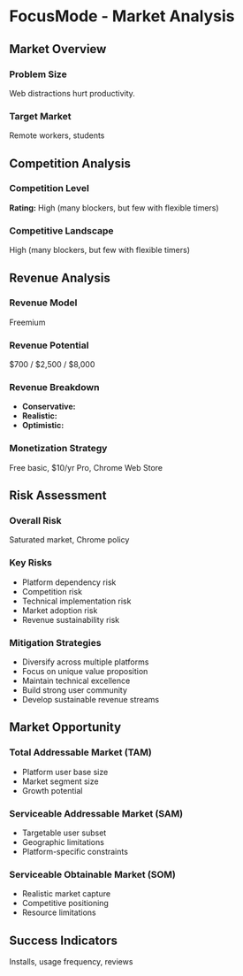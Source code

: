 # FocusMode - Market Analysis

## Market Overview

### Problem Size
Web distractions hurt productivity.

### Target Market
Remote workers, students

## Competition Analysis

### Competition Level
**Rating:** High (many blockers, but few with flexible timers)

### Competitive Landscape
High (many blockers, but few with flexible timers)

## Revenue Analysis

### Revenue Model
Freemium

### Revenue Potential
$700 / $2,500 / $8,000

### Revenue Breakdown
- **Conservative:** 
- **Realistic:** 
- **Optimistic:** 

### Monetization Strategy
Free basic, $10/yr Pro, Chrome Web Store

## Risk Assessment

### Overall Risk
Saturated market, Chrome policy

### Key Risks
- Platform dependency risk
- Competition risk
- Technical implementation risk
- Market adoption risk
- Revenue sustainability risk

### Mitigation Strategies
- Diversify across multiple platforms
- Focus on unique value proposition
- Maintain technical excellence
- Build strong user community
- Develop sustainable revenue streams

## Market Opportunity

### Total Addressable Market (TAM)
- Platform user base size
- Market segment size
- Growth potential

### Serviceable Addressable Market (SAM)
- Targetable user subset
- Geographic limitations
- Platform-specific constraints

### Serviceable Obtainable Market (SOM)
- Realistic market capture
- Competitive positioning
- Resource limitations

## Success Indicators
Installs, usage frequency, reviews
